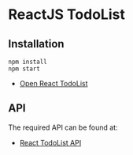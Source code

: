 # ReactJS TodoList

## Installation

```
npm install
npm start
```

* [Open React TodoList](http://localhost:3000)

## API

The required API can be found at:

* [React TodoList API](https://vast-sands-74158.herokuapp.com/todos.json)
